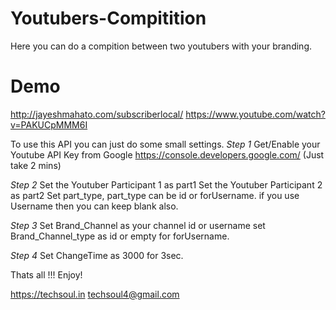 # Youtubers-Compitition
Here you can do a compition between two youtubers with your branding.

# Demo 
http://jayeshmahato.com/subscriberlocal/
https://www.youtube.com/watch?v=PAKUCpMMM6I



To use this API you can just do some small settings.
	*Step 1* 
  Get/Enable your Youtube API Key from Google https://console.developers.google.com/ (Just take 2 mins)
  
  *Step 2*
  Set the Youtuber Participant 1 as part1
  Set the Youtuber Participant 2 as part2
  Set part_type, part_type can be id or forUsername.  if you use Username then you can keep blank also.

  *Step 3*
  Set Brand_Channel as your channel id or username
  set Brand_Channel_type as id or empty for forUsername.

  *Step 4*
   Set ChangeTime as 3000 for 3sec.
   
   
   Thats all !!! Enjoy!
   
   https://techsoul.in
  techsoul4@gmail.com
